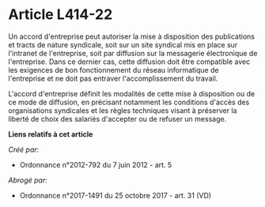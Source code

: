 # Article L414-22

Un accord d'entreprise peut autoriser la mise à disposition des publications et tracts de nature syndicale, soit sur un site
syndical mis en place sur l'intranet de l'entreprise, soit par diffusion sur la messagerie électronique de l'entreprise. Dans
ce dernier cas, cette diffusion doit être compatible avec les exigences de bon fonctionnement du réseau informatique de
l'entreprise et ne doit pas entraver l'accomplissement du travail. 

L'accord d'entreprise définit les modalités de cette mise à disposition ou de ce mode de diffusion, en précisant notamment
les conditions d'accès des organisations syndicales et les règles techniques visant à préserver la liberté de choix des
salariés d'accepter ou de refuser un message.

**Liens relatifs à cet article**

_Créé par_:

  - Ordonnance n°2012-792 du 7 juin 2012 - art. 5

_Abrogé par_:

  - Ordonnance n°2017-1491 du 25 octobre 2017 - art. 31 (VD)
